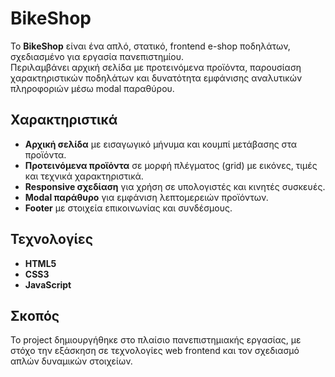 # BikeShop

Το **BikeShop** είναι ένα απλό, στατικό, frontend e-shop ποδηλάτων, σχεδιασμένο για εργασία πανεπιστημίου.  
Περιλαμβάνει αρχική σελίδα με προτεινόμενα προϊόντα, παρουσίαση χαρακτηριστικών ποδηλάτων και δυνατότητα εμφάνισης αναλυτικών πληροφοριών μέσω modal παραθύρου.  

## Χαρακτηριστικά
- **Αρχική σελίδα** με εισαγωγικό μήνυμα και κουμπί μετάβασης στα προϊόντα.
- **Προτεινόμενα προϊόντα** σε μορφή πλέγματος (grid) με εικόνες, τιμές και τεχνικά χαρακτηριστικά.
- **Responsive σχεδίαση** για χρήση σε υπολογιστές και κινητές συσκευές.
- **Modal παράθυρο** για εμφάνιση λεπτομερειών προϊόντων.
- **Footer** με στοιχεία επικοινωνίας και συνδέσμους.

## Τεχνολογίες
- **HTML5**
- **CSS3**
- **JavaScript**

## Σκοπός
Το project δημιουργήθηκε στο πλαίσιο πανεπιστημιακής εργασίας, με στόχο την εξάσκηση σε τεχνολογίες web frontend και τον σχεδιασμό απλών δυναμικών στοιχείων.
